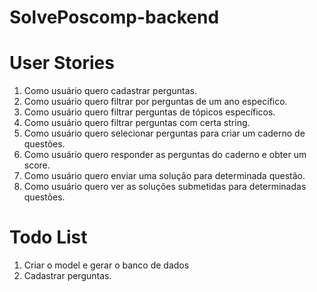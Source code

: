# SolvePoscomp-backend

# User Stories 

1. Como usuário quero cadastrar perguntas. 
2. Como usuário quero filtrar por perguntas de um ano específico.
3. Como usuário quero filtrar perguntas de tópicos específicos.
4. Como usuário quero filtrar perguntas com certa string.
5. Como usuário quero selecionar perguntas para criar um caderno de questões.
6. Como usuário quero responder as perguntas do caderno e obter um score.
7. Como usuário quero enviar uma solução para determinada questão.
8. Como usuário quero ver as soluções submetidas para determinadas questões.

# Todo List

1. Criar o model e gerar o banco de dados
2. Cadastrar perguntas.
